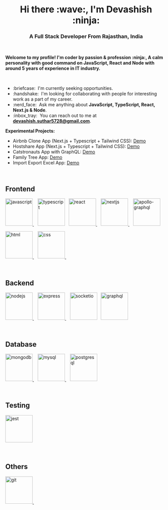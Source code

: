 <h1 align="center">Hi there :wave:, I'm Devashish :ninja: </h1>

<h3 align="center">A Full Stack Developer From Rajasthan, India</h3>

<br/>
<p><strong>Welcome to my profile! I'm coder by passion & profession :ninja:, A calm personality with good command on JavaScript, React and Node with around 5 years of experience in IT industry.</strong></p>
</br>

<ul>
<li>:briefcase: &nbsp;I'm currently seeking opportunities.</li>
<li>:handshake: &nbsp;I'm looking for collaborating with people for interesting work as a part of my career.</li>
<li>:nerd_face: &nbsp;Ask me anything about <strong>JavaScript, TypeScript, React, Next.js & Node</strong>.</li>
<li>:inbox_tray: &nbsp;You can reach out to me at <strong><a href="mailto:devashish.suthar5728@gmail.com">devashish.suthar5728@gmail.com</a></strong>.</li>
</ul>
<p><strong>Experimental Projects: </strong></p>
<ul>
  <li>Airbnb Clone App (Next.js + Typescript + Tailwind CSS): <a
    href="https://airbnb-next-me.vercel.app/"
    target="_blank"
  >Demo
  </a>
  </li>
  <li>Hostshare App (Next.js + Typescript + Tailwind CSS): <a
    href="https://hostshare-next.vercel.app/"
    target="_blank"
  >Demo
  </a>
  </li>
  <li>Catstronauts App with GraphQL: <a
    href="https://catstronauts-react.netlify.app/"
    target="_blank"
  >Demo
  </a>
  </li>
   <li>Family Tree App: <a
    href="https://family-tree-react.netlify.app/"
    target="_blank"
  >Demo
  </a>
  </li>
  </li>
   <li>Import Export Excel App: <a
    href="https://import-export-excel.netlify.app/"
    target="_blank"
  >Demo
  </a>
  </li>
</ul>
<br/>
<h2>Frontend</h2>
<p>
  <a
    href="https://developer.mozilla.org/en-US/docs/Web/JavaScript"
    target="_blank"
  >
    <img
      src="https://cdn.jsdelivr.net/gh/devicons/devicon/icons/javascript/javascript-original.svg"
      alt="javascript"
      height="85"
    />
  </a>
  &nbsp;&nbsp;
  <a href="https://www.typescriptlang.org/" target="_blank"
    ><img
      src="https://www.vectorlogo.zone/logos/typescriptlang/typescriptlang-icon.svg"
      alt="typescript"
      height="85" /></a
  >&nbsp;&nbsp;
  <a href="https://reactjs.org/" target="_blank">
    <img
      src="https://www.vectorlogo.zone/logos/reactjs/reactjs-ar21.svg"
      alt="react"
      height="85"
    /> </a
  >&nbsp;&nbsp;
  <a href="https://nextjs.org/" target="_blank">
    <img
      src="https://cdn.jsdelivr.net/gh/devicons/devicon/icons/nextjs/nextjs-original-wordmark.svg"
      alt="nextjs"
      height="85"
    />
  </a>
  &nbsp;&nbsp;
  <a href="https://www.apollographql.com/" target="_blank">
    <img
      src="https://www.vectorlogo.zone/logos/apollographql/apollographql-ar21.svg"
      alt="apollo-graphql"
      height="85"
    />
  </a>
</p>
<p>
  <a href="https://www.w3.org/html/" target="_blank">
    <img
      src="https://cdn.jsdelivr.net/gh/devicons/devicon/icons/html5/html5-original-wordmark.svg"
      alt="html"
      height="85"
    />
  </a>
  &nbsp;&nbsp;
  <a href="https://www.w3schools.com/css/" target="_blank">
    <img
      src="https://cdn.jsdelivr.net/gh/devicons/devicon/icons/css3/css3-original-wordmark.svg"
      alt="css"
      height="85"
    />
  </a>
  &nbsp;&nbsp;
</p>

<br />
<h2>Backend</h2>
<p>
  <a href="https://nodejs.org" target="_blank">
    <img
      src="https://www.vectorlogo.zone/logos/nodejs/nodejs-ar21.svg"
      alt="nodejs"
      height="85"
    />
  </a>
  &nbsp;&nbsp;
  <a href="https://expressjs.com" target="_blank">
    <img
      src="https://www.vectorlogo.zone/logos/expressjs/expressjs-ar21.svg"
      alt="express"
      height="85"
    /> </a
  >&nbsp;&nbsp;
  <a href="https://socket.io/" target="_blank"
    ><img
      src="https://www.vectorlogo.zone/logos/socketio/socketio-ar21.svg"
      alt="socketio"
      height="85" /></a
  >&nbsp;&nbsp;
  <a href="https://graphql.org/" target="_blank"
    ><img
      src="https://www.vectorlogo.zone/logos/graphql/graphql-ar21.svg"
      alt="graphql"
      height="85" /></a
  >&nbsp;&nbsp;
</p>

<br />
<h2>Database</h2>
<p>
  <a href="https://www.mongodb.com/" target="_blank">
    <img
      src="https://www.vectorlogo.zone/logos/mongodb/mongodb-ar21.svg"
      alt="mongodb"
      height="85"
    />
  </a>
  &nbsp;&nbsp;
  <a href="https://www.mysql.com/" target="_blank">
    <img
      src="https://www.vectorlogo.zone/logos/mysql/mysql-ar21.svg"
      alt="mysql"
      height="85"
    />
  </a>
  &nbsp;&nbsp;
  <a href="https://www.postgresql.org/" target="_blank"
    ><img
      src="https://www.vectorlogo.zone/logos/postgresql/postgresql-ar21.svg"
      alt="postgresql"
      height="85" /></a
  >&nbsp;&nbsp;
</p>

<br />
<h2>Testing</h2>
<p>
  <a href="https://jestjs.io/" target="_blank"
    ><img
      src="https://www.vectorlogo.zone/logos/jestjsio/jestjsio-ar21.svg"
      alt="jest"
      height="85" /></a
  >&nbsp;&nbsp;
</p>

<br />
<h2>Others</h2>
<p>
  <a href="https://git-scm.com/" target="_blank">
    <img
      src="https://www.vectorlogo.zone/logos/git-scm/git-scm-ar21.svg"
      alt="git"
      height="85"
    />
  </a>
  &nbsp;&nbsp;
</p>

